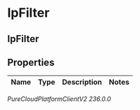 # IpFilter

## IpFilter

## Properties

|Name | Type | Description | Notes|
|------------ | ------------- | ------------- | -------------|



_PureCloudPlatformClientV2 236.0.0_
